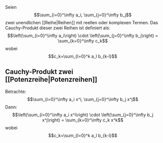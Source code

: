 Seien $$\sum_{i=0}^\infty a_i, \sum_{j=0}^\infty b_j$$ zwei unendlichen [[Reihe|Reihen]] mit reellen oder komplexen Termen. Das Cauchy-Produkt dieser zwei Reihen ist definiert als:
$$\left(\sum_{i=0}^\infty a_i\right) \cdot \left(\sum_{j=0}^\infty b_j\right) = \sum_{k=0}^\infty c_k$$
wobei
$$c_k=\sum_{l=0}^k a_l b_{k-l}$$
## Cauchy-Produkt zwei [[Potenzreihe|Potenzreihen]]
Betrachte:
$$\sum_{i=0}^\infty a_i x^i, \sum_{j=0}^\infty b_j x^j$$
Dann:
$$\left(\sum_{i=0}^\infty a_i x^i\right) \cdot \left(\sum_{j=0}^\infty b_j x^j\right) = \sum_{k=0}^\infty c_k x^k$$
wobei
$$c_k=\sum_{l=0}^k a_l b_{k-l}$$